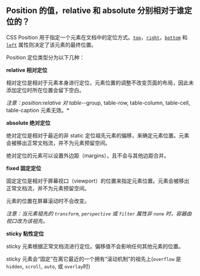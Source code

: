 ## Position 的值，relative 和 absolute 分别相对于谁定位的？

CSS Position 用于指定一个元素在文档中的定位方式。[`top`](https://developer.mozilla.org/zh-CN/docs/Web/CSS/top)，[`right`](https://developer.mozilla.org/zh-CN/docs/Web/CSS/right)，[`bottom`](https://developer.mozilla.org/zh-CN/docs/Web/CSS/bottom) 和 [`left`](https://developer.mozilla.org/zh-CN/docs/Web/CSS/left) 属性则决定了该元素的最终位置。

Position 定位类型分为以下几种：

**relative 相对定位**

相对定位是相对于元素本身进行定位，元素位置的调整不改变页面的布局，因此未添加定位时所在位置会留下空白。

*注意：position:relative 对 table-*-group, table-row, table-column, table-cell, table-caption 元素无效。*

**absolute 绝对定位**

绝对定位是相对于最近的非 static 定位祖先元素的偏移，来确定元素位置。元素会被移出正常文档流，并不为元素预留空间。

绝对定位的元素可以设置外边距（margins），且不会与其他边距合并。

**fixed 固定定位**

固定定位是相对于屏幕视口（viewport）的位置来指定元素位置。元素会被移出正常文档流，并不为元素预留空间。

元素的位置在屏幕滚动时不会改变。

*注意：当元素祖先的 `transform`, `perspective` 或 `filter` 属性非 `none` 时，容器由视口改为该祖先。*

**sticky 粘性定位**

sticky 元素根据正常文档流进行定位。偏移值不会影响任何其他元素的位置。

sticky 元素会“固定”在离它最近的一个拥有“滚动机制”的祖先上(`overflow` 是 `hidden`, `scroll`, `auto`, 或 `overlay`时)